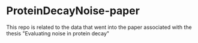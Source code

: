 # ProteinDecayNoise-paper
This repo is related to the data that went into the paper associated with the thesis "Evaluating noise in protein decay"

